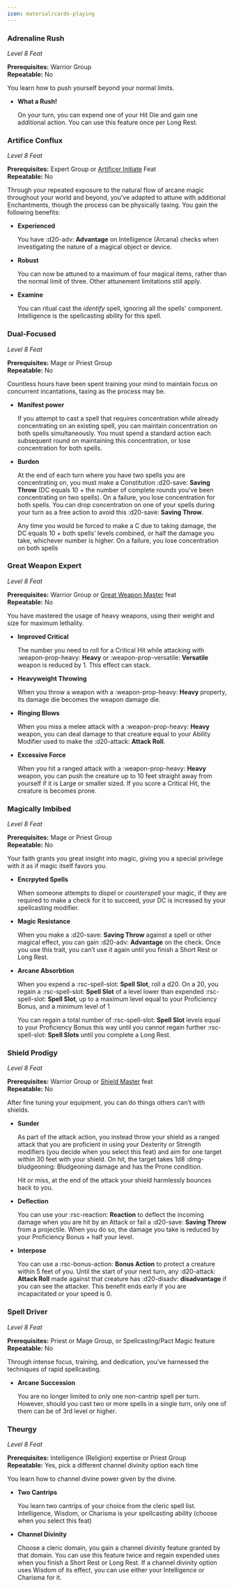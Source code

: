 ```yaml
---
icon: material/cards-playing
---
```


### Adrenaline Rush

*Level 8 Feat*

**Prerequisites:** Warrior Group  
**Repeatable:** No

You learn how to push yourself beyond your normal limits.

- **What a Rush!**

    On your turn, you can expend one of your Hit Die and gain one additional action. You can use this feature once per Long Rest.

### Artifice Conflux

*Level 8 Feat*

**Prerequisites:** Expert Group or [Artificer Initiate](feat-starting.md#artificer-initiate) Feat  
**Repeatable:** No

Through your repeated exposure to the natural flow of arcane magic throughout your world and beyond, you’ve adapted to attune with additional Enchantments, though the process can be physically taxing. You gain the following benefits:

- **Experienced**
    
    You have :d20-adv: **Advantage** on Intelligence (Arcana) checks when investigating the nature of a magical object or device.
    
- **Robust**
    
    You can now be attuned to a maximum of four magical items, rather than the normal limit of three. Other attunement limitations still apply.
    
- **Examine**
    
    You can ritual cast the *identify* spell, ignoring all the spells' component. Intelligence is the spellcasting ability for this spell.

### Dual-Focused

*Level 8 Feat*

**Prerequisites:** Mage or Priest Group  
**Repeatable:** No

Countless hours have been spent training your mind to maintain focus on concurrent incantations, taxing as the process may be.

- **Manifest power**
    
    If you attempt to cast a spell that requires concentration while already concentrating on an existing spell, you can maintain concentration on both spells simultaneously. You must spend a standard action each subsequent round on maintaining this concentration, or lose concentration for both spells.
    
- **Burden**
    
    At the end of each turn where you have two spells you are concentrating on, you must make a Constitution :d20-save: **Saving Throw** (DC equals 10 + the number of complete rounds you’ve been concentrating on two spells). On a failure, you lose concentration for both spells. You can drop concentration on one of your spells during your turn as a free action to avoid this :d20-save: **Saving Throw**.
    
    Any time you would be forced to make a C due to taking damage, the DC equals 10 + both spells’ levels combined, or half the damage you take, whichever number is higher. On a failure, you lose concentration on both spells

### Great Weapon Expert

*Level 8 Feat*

**Prerequisites:** Warrior Group or [Great Weapon Master](feat-4th-level.md#great-weapon-master) feat  
**Repeatable:** No

You have mastered the usage of heavy weapons, using their weight and size for maximum lethality.

- **Improved Critical**
    
    The number you need to roll for a Critical Hit while attacking with :weapon-prop-heavy: **Heavy** or :weapon-prop-versatile: **Versatile** weapon is reduced by 1. This effect can stack.
    
- **Heavyweight Throwing**
    
    When you throw a weapon with a :weapon-prop-heavy: **Heavy** property, its damage die becomes the weapon damage die.

- **Ringing Blows**
    
    When you miss a melee attack with a :weapon-prop-heavy: **Heavy** weapon, you can deal damage to that creature equal to your Ability Modifier used to make the :d20-attack: **Attack Roll**.

- **Excessive Force**
    
    When you hit a ranged attack with a :weapon-prop-heavy: **Heavy** weapon, you can push the creature up to 10 feet straight away from yourself if it is Large or smaller sized. If you score a Critical Hit, the creature is becomes prone.

[heavy]: ../../equipment/weapon/index.md#heavy
[versatile]: ../../equipment/weapon/index.md#versatile

### Magically Imbibed

*Level 8 Feat*

**Prerequisites:** Mage or Priest Group  
**Repeatable:** No

Your faith grants you great insight into magic, giving you a special privilege with it as if magic itself favors you.

- **Encrpyted Spells**
    
    When someone attempts to dispel or *counterspell* your magic, if they are required to make a check for it to succeed, your DC is increased by your spellcasting modifier.
    
- **Magic Resistance**
    
    When you make a :d20-save: **Saving Throw** against a spell or other magical effect, you can gain :d20-adv: **Advantage** on the check. Once you use this trait, you can’t use it again until you finish a Short Rest or Long Rest.
    
- **Arcane Absorbtion**
    
    When you expend a :rsc-spell-slot: **Spell Slot**, roll a d20. On a 20, you regain a :rsc-spell-slot: **Spell Slot** of a level lower than expended :rsc-spell-slot: **Spell Slot**, up to a maximum level equal to your Proficiency Bonus, and a minimum level of 1
    
    You can regain a total number of :rsc-spell-slot: **Spell Slot** levels equal to your Proficiency Bonus this way until you cannot regain further :rsc-spell-slot: **Spell Slots** until you complete a Long Rest.

### Shield Prodigy

*Level 8 Feat*

**Prerequisites:** Warrior Group or [Shield Master](feat-4th-level.md#shield-masterhb) feat  
**Repeatable:** No

After fine tuning your equipment, you can do things others can’t with shields.

- **Sunder**
    
    As part of the attack action, you instead throw your shield as a ranged attack that you are proficient in using your Dexterity or Strength modifiers (you decide when you select this feat) and aim for one target within 30 feet with your shield. On hit, the target takes 1d8 :dmg-bludgeoning: Bludgeoning damage and has the Prone condition.
    
    Hit or miss, at the end of the attack your shield harmlessly bounces back to you.
    
- **Deflection**
    
    You can use your :rsc-reaction: **Reaction** to deflect the incoming damage when you are hit by an Attack or fail a :d20-save: **Saving Throw** from a projectile. When you do so, the damage you take is reduced by your Proficiency Bonus + half your level.
    
- **Interpose**
    
    You can use a :rsc-bonus-action: **Bonus Action** to protect a creature within 5 feet of you. Until the start of your next turn, any :d20-attack: **Attack Roll** made against that creature has :d20-disadv: **disadvantage** if you can see the attacker. This benefit ends early if you are incapacitated or your speed is 0.

### Spell Driver

*Level 8 Feat*

**Prerequisites:** Priest or Mage Group, or Spellcasting/Pact Magic feature  
**Repeatable:** No

Through intense focus, training, and dedication, you’ve harnessed the techniques of rapid spellcasting.

- **Arcane Succession**
    
    You are no longer limited to only one non-cantrip spell per turn. However, should you cast two or more spells in a single turn, only one of them can be of 3rd level or higher.
    
### Theurgy

*Level 8 Feat*

**Prerequisites:** Intelligence (Religion) expertise or Priest Group  
**Repeatable:** Yes, pick a different channel divinity option each time

You learn how to channel divine power given by the divine.

- **Two Cantrips**
    
    You learn two cantrips of your choice from the cleric spell list. Intelligence, Wisdom, or Charisma is your spellcasting ability (choose when you select this feat)
    
- **Channel Divinity**
    
    Choose a cleric domain, you gain a channel divinity feature granted by that domain. You can use this feature twice and regain expended uses when you finish a Short Rest or Long Rest. If a channel divinity option uses Wisdom of its effect, you can use either your Intelligence or Charisma for it.